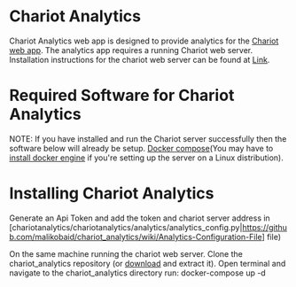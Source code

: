 # Chariot Analytics
Chariot Analytics web app is designed to provide analytics for the [Chariot web app](https://github.com/horizon-institute/chariot). The analytics app requires a running Chariot web server. Installation instructions for the chariot web server can be found at [Link](https://github.com/horizon-institute/chariot). 

# Required Software for Chariot Analytics
NOTE: If you have installed and run the Chariot server successfully then the software below will already be setup.
[Docker compose](https://docs.docker.com/compose/install/)(You may have to [install docker engine](https://docs.docker.com/engine/installation/) if you're setting up the server on a Linux distribution).

# Installing Chariot Analytics
Generate an Api Token and add the token and chariot server address in [chariotanalytics/chariotanalytics/analytics/analytics_config.py|https://github.com/malikobaid/chariot_analytics/wiki/Analytics-Configuration-File] file)

On the same machine running the chariot web server. Clone the chariot_analytics repository (or [download](https://github.com/malikobaid/chariot_analytics.git) and extract it).
Open terminal and navigate to the chariot_analytics directory run:
docker-compose up -d
